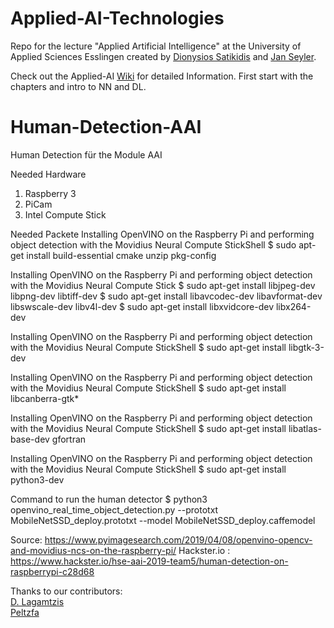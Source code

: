 # Applied-AI-Technologies

Repo for the lecture "Applied Artificial Intelligence" at the University of Applied Sciences Esslingen created by [Dionysios Satikidis](mailto:dionysios.satikidis@gmail.com) and [Jan Seyler](mailto:Jan.Seyler@gmail.com).

Check out the Applied-AI [Wiki](https://github.com/MrDio/Applied-AI-Technologies/wiki) for detailed Information. First start with the chapters and intro to NN and DL.

# Human-Detection-AAI
Human Detection für the Module AAI 

Needed Hardware
1. Raspberry 3 
2. PiCam 
3. Intel Compute Stick

Needed Packete 
Installing OpenVINO on the Raspberry Pi and performing object detection with the Movidius Neural Compute StickShell
$ sudo apt-get install build-essential cmake unzip pkg-config
 
Installing OpenVINO on the Raspberry Pi and performing object detection with the Movidius Neural Compute Stick
$ sudo apt-get install libjpeg-dev libpng-dev libtiff-dev
$ sudo apt-get install libavcodec-dev libavformat-dev libswscale-dev libv4l-dev
$ sudo apt-get install libxvidcore-dev libx264-dev

Installing OpenVINO on the Raspberry Pi and performing object detection with the Movidius Neural Compute StickShell
$ sudo apt-get install libgtk-3-dev

Installing OpenVINO on the Raspberry Pi and performing object detection with the Movidius Neural Compute StickShell
$ sudo apt-get install libcanberra-gtk*

Installing OpenVINO on the Raspberry Pi and performing object detection with the Movidius Neural Compute StickShell
$ sudo apt-get install libatlas-base-dev gfortran

Installing OpenVINO on the Raspberry Pi and performing object detection with the Movidius Neural Compute StickShell
$ sudo apt-get install python3-dev




Command to run the human detector
$ python3 openvino_real_time_object_detection.py --prototxt MobileNetSSD_deploy.prototxt \--model MobileNetSSD_deploy.caffemodel

Source: https://www.pyimagesearch.com/2019/04/08/openvino-opencv-and-movidius-ncs-on-the-raspberry-pi/
Hackster.io : https://www.hackster.io/hse-aai-2019-team5/human-detection-on-raspberrypi-c28d68

Thanks to our contributors:
</br>
[D. Lagamtzis](https://github.com/umadbro96)</br>
[Peltzfa](https://github.com/peltzefa/)

